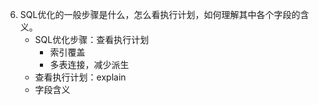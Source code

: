 6. SQL优化的一般步骤是什么，怎么看执行计划，如何理解其中各个字段的含义。
   - SQL优化步骤：查看执行计划
     - 索引覆盖
     - 多表连接，减少派生
   - 查看执行计划：explain
   - 字段含义